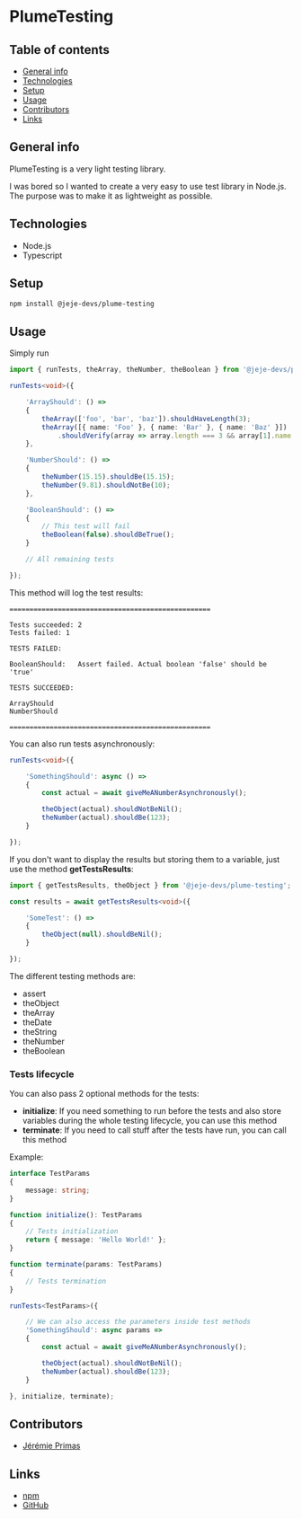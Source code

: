 # PlumeTesting

## Table of contents

* [General info](#general-info)
* [Technologies](#technologies)
* [Setup](#setup)
* [Usage](#usage)
* [Contributors](#contributors)
* [Links](#links)

## General info

PlumeTesting is a very light testing library.

I was bored so I wanted to create a very easy to use test library in Node.js.
The purpose was to make it as lightweight as possible.

## Technologies

* Node.js
* Typescript

## Setup

```
npm install @jeje-devs/plume-testing
```

## Usage

Simply run

```ts
import { runTests, theArray, theNumber, theBoolean } from '@jeje-devs/plume-testing';

runTests<void>({

    'ArrayShould': () =>
    {
        theArray(['foo', 'bar', 'baz']).shouldHaveLength(3);
        theArray([{ name: 'Foo' }, { name: 'Bar' }, { name: 'Baz' }])
            .shouldVerify(array => array.length === 3 && array[1].name === 'Bar');
    },

    'NumberShould': () =>
    {
        theNumber(15.15).shouldBe(15.15);
        theNumber(9.81).shouldNotBe(10);
    },

    'BooleanShould': () =>
    {
        // This test will fail
        theBoolean(false).shouldBeTrue();
    }

    // All remaining tests

});
```

This method will log the test results:

```
==================================================

Tests succeeded: 2
Tests failed: 1

TESTS FAILED:

BooleanShould:   Assert failed. Actual boolean 'false' should be 'true'

TESTS SUCCEEDED:

ArrayShould
NumberShould

==================================================
```

You can also run tests asynchronously:

```ts
runTests<void>({

    'SomethingShould': async () =>
    {
        const actual = await giveMeANumberAsynchronously();

        theObject(actual).shouldNotBeNil();
        theNumber(actual).shouldBe(123);
    }

});
```

If you don't want to display the results but storing them to a variable, just use the method **getTestsResults**:

```ts
import { getTestsResults, theObject } from '@jeje-devs/plume-testing';

const results = await getTestsResults<void>({

    'SomeTest': () =>
    {
        theObject(null).shouldBeNil();
    }

});
```

The different testing methods are:
- assert
- theObject
- theArray
- theDate
- theString
- theNumber
- theBoolean

### Tests lifecycle

You can also pass 2 optional methods for the tests:
* **initialize**: If you need something to run before the tests and also store variables during the whole testing lifecycle, you can use this method
* **terminate**: If you need to call stuff after the tests have run, you can call this method

Example:
```ts
interface TestParams
{
    message: string;
}

function initialize(): TestParams
{
    // Tests initialization
    return { message: 'Hello World!' };
}

function terminate(params: TestParams)
{
    // Tests termination
}

runTests<TestParams>({

    // We can also access the parameters inside test methods
    'SomethingShould': async params =>
    {
        const actual = await giveMeANumberAsynchronously();

        theObject(actual).shouldNotBeNil();
        theNumber(actual).shouldBe(123);
    }

}, initialize, terminate);
```

## Contributors

- [Jérémie Primas](https://github.com/JeremiePr)

## Links

- [npm](https://www.npmjs.com/package/@jeje-devs/plume-testing)
- [GitHub](https://github.com/JeremiePr/PlumeTesting)